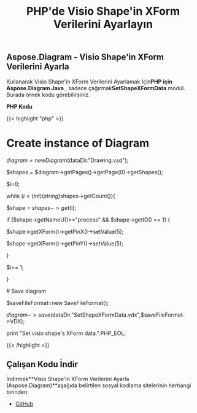 ﻿---
title: PHP'de Visio Shape'in XForm Verilerini Ayarlayın
type: docs
weight: 150
url: /tr/java/set-visio-shape-s-xform-data-in-php/
---
## **Aspose.Diagram - Visio Shape'in XForm Verilerini Ayarla**
 Kullanarak Visio Shape'in XForm Verilerini Ayarlamak İçin**PHP için Aspose.Diagram Java** , sadece çağırmak**SetShapeXFormData** modül. Burada örnek kodu görebilirsiniz.

**PHP Kodu**

{{< highlight "php" >}}

 # Create instance of Diagram

$diagram = new Diagram($dataDir."Drawing.vsd");

$shapes = $diagram->getPages()->getPage(0)->getShapes();

$i=0;

while ($i<(int)(string)$shapes->getCount()){

$shape = $shapes->get($i);

if ($shape->getNameU()=="process" && $shape->getID() == 1) {

$shape->getXForm()->getPinX()->setValue(5);

$shape->getXForm()->getPinY()->setValue(5);

}

$i+= 1;

}

\# Save diagram

$saveFileFormat=new SaveFileFormat();

$diagram->save($dataDir."SetShapeXFormData.vdx",$saveFileFormat->VDX);

print "Set visio shape's XForm data.".PHP_EOL;

{{< /highlight >}}
## **Çalışan Kodu İndir**
 İndirmek**Visio Shape'in XForm Verilerini Ayarla (Aspose.Diagram)**aşağıda belirtilen sosyal kodlama sitelerinin herhangi birinden:

- [GitHub](https://github.com/asposediagram/Aspose.Diagram-for-Java/blob/master/Plugins/Aspose_Diagram_Java_for_PHP/src/aspose/diagram/WorkingwithShapes/SetShapeXFormData.php)
